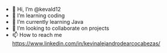 - 👋 Hi, I’m @kevald12
- 👀 I’m learning coding 
- 🌱 I’m currently learning Java
- 💞️ I’m looking to collaborate on projects
- 📫 How to reach me https://www.linkedin.com/in/kevinalejandrodearcocabezas/

<!---
kevald12/kevald12 is a ✨ special ✨ repository because its `README.md` (this file) appears on your GitHub profile.
You can click the Preview link to take a look at your changes.
--->
